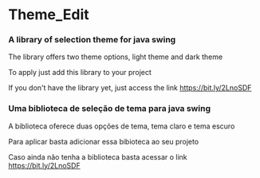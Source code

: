 # Theme_Edit
### A library of selection theme for java swing

The library offers two theme options, light theme and dark theme

To apply just add this library to your project

If you don't have the library yet, just access the link https://bit.ly/2LnoSDF


### Uma biblioteca de seleção de tema para java swing

A biblioteca oferece duas opções de tema, tema claro e tema escuro

Para aplicar basta adicionar essa bibioteca ao seu projeto

Caso ainda não tenha a biblioteca basta acessar o link https://bit.ly/2LnoSDF
